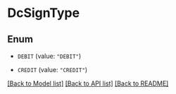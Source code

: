 # DcSignType

## Enum


* `DEBIT` (value: `"DEBIT"`)

* `CREDIT` (value: `"CREDIT"`)


[[Back to Model list]](../README.md#documentation-for-models) [[Back to API list]](../README.md#documentation-for-api-endpoints) [[Back to README]](../README.md)


